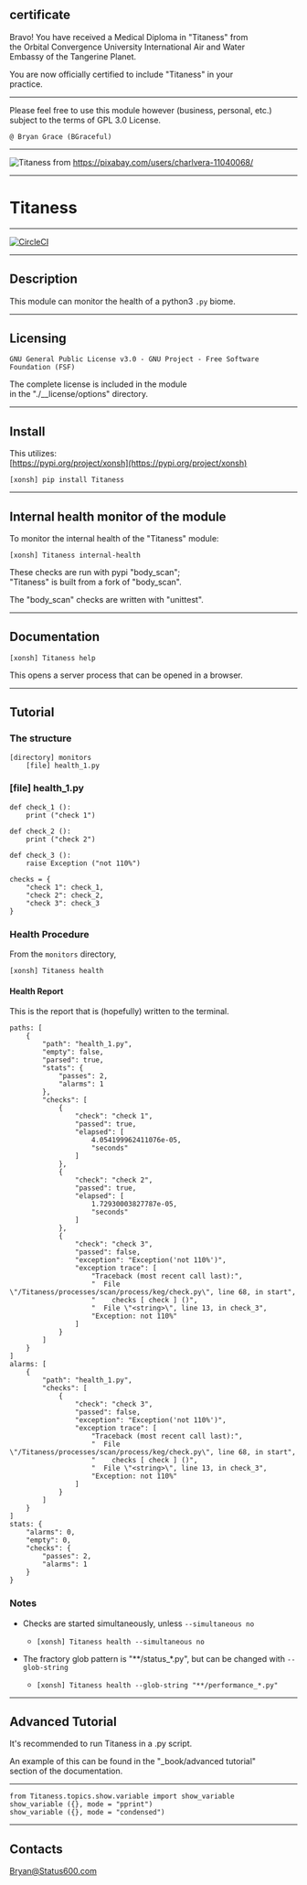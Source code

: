 

## certificate

Bravo!  You have received a Medical Diploma in "Titaness" from      
the Orbital Convergence University International Air and Water   
Embassy of the Tangerine Planet.  

You are now officially certified to include "Titaness" in your   
practice.    

******

Please feel free to use this module however (business, personal, etc.)
subject to the terms of GPL 3.0 License.

	@ Bryan Grace (BGraceful)

******


![Titaness](https://gitlab.com/status600/treasures/Titaness.1/-/raw/business/CharlVera--cow-8637470_1280.jpg)
from https://pixabay.com/users/charlvera-11040068/

---

# Titaness

---
 
[![CircleCI](https://dl.circleci.com/status-badge/img/circleci/EGXocrWNVJE6QWAifHn6r3/XP6tKC6Z4p7cTe8uyzgEjb/tree/performance.svg?style=svg)](https://dl.circleci.com/status-badge/redirect/circleci/EGXocrWNVJE6QWAifHn6r3/XP6tKC6Z4p7cTe8uyzgEjb/tree/performance)

---


## Description
This module can monitor the health of a python3 `.py` biome. 

---

## Licensing
`GNU General Public License v3.0 - GNU Project - Free Software Foundation (FSF)`

The complete license is included in the module  
in the "./__license/options" directory.
 		
---		
		
## Install

This utilizes:     
[https://pypi.org/project/xonsh](https://pypi.org/project/xonsh)   

```
[xonsh] pip install Titaness
```

 ---	
	
## Internal health monitor of the module

To monitor the internal health of the "Titaness" module:

```
[xonsh] Titaness internal-health
```
	
These checks are run with pypi "body_scan";   
"Titaness" is built from a fork of "body_scan".  

The "body_scan" checks are written with "unittest". 
   
---
	
## Documentation   
```
[xonsh] Titaness help 
```

This opens a server process that can be opened in a browser. 
	
---

## Tutorial

### The structure
```
[directory] monitors
	[file] health_1.py
```

### [file] health_1.py
```		
def check_1 ():
	print ("check 1")
	
def check_2 ():
	print ("check 2")
	
def check_3 ():
	raise Exception ("not 110%")

checks = {
	"check 1": check_1,
	"check 2": check_2,
	"check 3": check_3
}
```
		
### Health Procedure
From the `monitors` directory,   
```
[xonsh] Titaness health
```

#### Health Report
This is the report that is (hopefully) written to the terminal.  

```
paths: [
	{
		"path": "health_1.py",
		"empty": false,
		"parsed": true,
		"stats": {
			"passes": 2,
			"alarms": 1
		},
		"checks": [
			{
				"check": "check 1",
				"passed": true,
				"elapsed": [
					4.054199962411076e-05,
					"seconds"
				]
			},
			{
				"check": "check 2",
				"passed": true,
				"elapsed": [
					1.72930003827787e-05,
					"seconds"
				]
			},
			{
				"check": "check 3",
				"passed": false,
				"exception": "Exception('not 110%')",
				"exception trace": [
					"Traceback (most recent call last):",
					"  File \"/Titaness/processes/scan/process/keg/check.py\", line 68, in start",
					"    checks [ check ] ()",
					"  File \"<string>\", line 13, in check_3",
					"Exception: not 110%"
				]
			}
		]
	}
]
alarms: [
	{
		"path": "health_1.py",
		"checks": [
			{
				"check": "check 3",
				"passed": false,
				"exception": "Exception('not 110%')",
				"exception trace": [
					"Traceback (most recent call last):",
					"  File \"/Titaness/processes/scan/process/keg/check.py\", line 68, in start",
					"    checks [ check ] ()",
					"  File \"<string>\", line 13, in check_3",
					"Exception: not 110%"
				]
			}
		]
	}
]
stats: {
	"alarms": 0,
	"empty": 0,
	"checks": {
		"passes": 2,
		"alarms": 1
	}
}
```
	
### Notes
- Checks are started simultaneously, unless `--simultaneous no`
	- `[xonsh] Titaness health --simultaneous no`

- The fractory glob pattern is "**/status_*.py", but can be changed with `--glob-string`  
    - `[xonsh] Titaness health --glob-string "**/performance_*.py"`  	
	
---

## Advanced Tutorial   

It's recommended to run Titaness in a .py script.    

An example of this can be found in the "_book/advanced tutorial"  
section of the documentation.   

---

```
from Titaness.topics.show.variable import show_variable
show_variable ({}, mode = "pprint")
show_variable ({}, mode = "condensed")
```

---

## Contacts
Bryan@Status600.com

		
	
